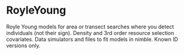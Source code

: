 # RoyleYoung
Royle Young models for area or transect searches where you detect individuals (not their sign). Density and 3rd order resource selection covariates.  Data simulators and files to fit models in nimble. Known ID versions only.
